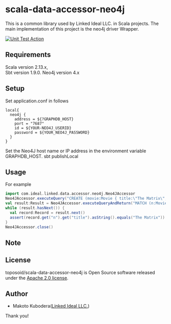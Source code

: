 # scala-data-accessor-neo4j
This is a common library used by Linked Ideal LLC. in Scala projects.
The main implementation of this project is the neo4j driver Wrapper.

[![Unit Test Action](https://github.com/toposoid/scala-data-accessor-neo4j/actions/workflows/action.yml/badge.svg?branch=main)](https://github.com/toposoid/scala-data-accessor-neo4j/actions/workflows/action.yml)

## Requirements
Scala version 2.13.x,   
Sbt version 1.9.0.
Neo4j version 4.x

## Setup
Set application.conf in follows
```
local{
  neo4j {
    address = ${?GRAPHDB_HOST}
    port = "7687"
    id = ${YOUR-NEO4J_USERID}
    password = ${YOUR_NEO4J_PASSWORD}
  }
}
```
Set the Neo4J host name or IP address in the environment variable GRAPHDB_HOST.
sbt publishLocal

## Usage
For example
```scala
import com.ideal.linked.data.accessor.neo4j.Neo4JAccessor
Neo4JAccessor.executeQuery("CREATE (movie:Movie { title:\"The Matrix\",released:1997 })")
val result:Result = Neo4JAccessor.executeQueryAndReturn("MATCH (n:Movie) RETURN n")
while (result.hasNext()) {
  val record:Record = result.next()
  assert(record.get("n").get("title").asString().equals("The Matrix"))
}
Neo4JAccessor.close()
```
## Note

## License
toposoid/scala-data-accessor-neo4j is Open Source software released under the [Apache 2.0 license](https://www.apache.org/licenses/LICENSE-2.0.html).

## Author
* Makoto Kubodera([Linked Ideal LLC.](https://linked-ideal.com/))

Thank you!
